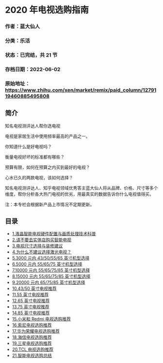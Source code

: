 # 2020 年电视选购指南

### 作者：蓝大仙人

### 分类：乐活

### 状态：已完结，共 21 节

### 存档日期：2022-06-02

### 原始地址：https://www.zhihu.com/xen/market/remix/paid_column/1279119460885495808


## 简介
知名电视测评达人帮你选电视


电视是家居生活中使用频率最高的产品之一。


你知道什么是好电视吗？


衡量电视好坏的标准都有哪些？


预算有限，如何在预算之内买到最好的电视？


心水已久的两款电视，该如何选择？


知名电视测评达人、知乎电视领域优秀答主蓝大仙人将从品牌、价格、尺寸等多个维度，帮你分析各大热门电视的优劣，用最真实的数据告诉你什么电视值得买。


注：本专栏会根据新产品上市情况不定期更新。




## 目录
- [1.液晶智能电视硬件配置与画质处理技术科普](1.液晶智能电视硬件配置与画质处理技术科普.md)<!-- 2020-08-26 12:13 -->
- [2.请不要去实体店购买智能电视](2.请不要去实体店购买智能电视.md)<!-- 2020-08-19 04:11 -->
- [3.电视尺寸选择与装修建议](3.电视尺寸选择与装修建议.md)<!-- 2020-08-18 12:14 -->
- [4.为什么不建议选择激光电视？](4.为什么不建议选择激光电视？.md)<!-- 2020-08-18 12:18 -->
- [5.3000 元内 43/50/55/65 英寸机型选择](5.3000%20元内%2043|50|55|65%20英寸机型选择.md)<!-- 2020-10-26 03:44 -->
- [6.5000 元内 55/65/75 英寸机型选择](6.5000%20元内%2055|65|75%20英寸机型选择.md)<!-- 2020-10-26 06:30 -->
- [7.10000 元内 55/65/75/85 英寸机型选择](7.10000%20元内%2055|65|75|85%20英寸机型选择.md)<!-- 2020-10-26 06:35 -->
- [8.15000 元内 55/65/75/85 英寸机型选择](8.15000%20元内%2055|65|75|85%20英寸机型选择.md)<!-- 2020-10-26 04:10 -->
- [9.20000 元内 65/75/85 英寸机型选择](9.20000%20元内%2065|75|85%20英寸机型选择.md)<!-- 2020-10-26 06:53 -->
- [10.43/50 英寸电视推荐](10.43|50%20英寸电视推荐.md)<!-- 2020-10-28 06:05 -->
- [11.55 英寸电视推荐](11.55%20英寸电视推荐.md)<!-- 2020-10-23 12:42 -->
- [12.65 英寸电视推荐](12.65%20英寸电视推荐.md)<!-- 2020-10-23 12:49 -->
- [13.75 英寸电视推荐](13.75%20英寸电视推荐.md)<!-- 2020-10-26 03:08 -->
- [14.85 英寸电视推荐](14.85%20英寸电视推荐.md)<!-- 2020-10-26 03:19 -->
- [15.小米和 Redmi 电视选购推荐](15.小米和%20Redmi%20电视选购推荐.md)<!-- 2020-10-26 08:29 -->
- [16.索尼电视选购推荐](16.索尼电视选购推荐.md)<!-- 2020-10-26 08:31 -->
- [17.华为荣耀电视选购推荐](17.华为荣耀电视选购推荐.md)<!-- 2020-10-26 08:35 -->
- [18.海信电视选购推荐](18.海信电视选购推荐.md)<!-- 2020-08-19 04:05 -->
- [19.三星电视选购推荐](19.三星电视选购推荐.md)<!-- 2020-10-26 08:37 -->
- [20.TCL 电视选购推荐](20.TCL%20电视选购推荐.md)<!-- 2020-11-04 04:27 -->
- [21.智能电视选购总结](21.智能电视选购总结.md)<!-- 2020-09-01 11:04 -->